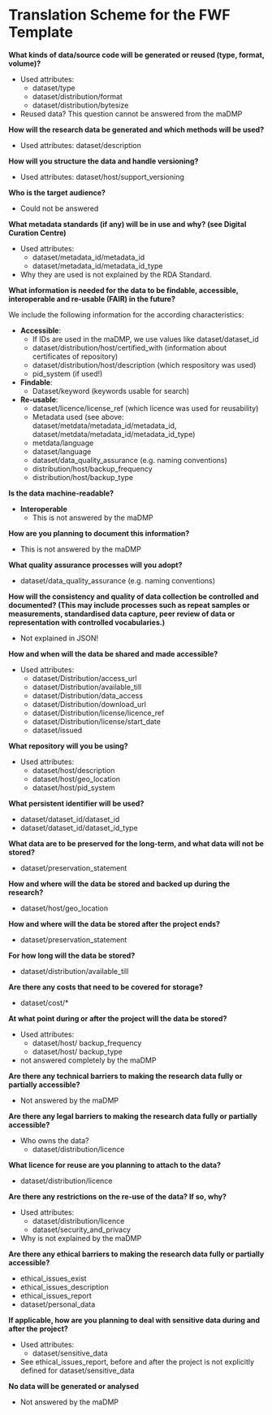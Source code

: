 # Translation Scheme for the FWF Template

**What kinds of data/source code will be generated or reused (type, format, volume)?**
* Used attributes:	
    * dataset/type
    * dataset/distribution/format
    * dataset/distribution/bytesize
*	Reused data? This question cannot be answered from the maDMP

**How will the research data be generated and which methods will be used?**
*	Used attributes: dataset/description

**How will you structure the data and handle versioning?**
*	Used attributes: dataset/host/support_versioning

**Who is the target audience?**
*	Could not be answered

**What metadata standards (if any) will be in use and why? (see Digital Curation Centre)**
*	Used attributes:
    * dataset/metadata_id/metadata_id
    * dataset/metadata_id/metadata_id_type
*	Why they are used is not explained by the RDA Standard.

**What information is needed for the data to be findable, accessible, interoperable and re-usable (FAIR) in the future?**

We include the following information for the according characteristics:
*	**Accessible**:
    *	If IDs are used in the maDMP, we use values like dataset/dataset_id
    *	dataset/distribution/host/certified_with  (information about certificates of repository)
    *	dataset/distribution/host/description (which respository was used)
    *	pid_system (if used!)
*	**Findable**:
    *	Dataset/keyword  (keywords usable for search)
*	**Re-usable**:
    *	dataset/licence/license_ref (which licence was used for reusability)
    *	Metadata used (see above: dataset/metdata/metadata_id/metadata_id, dataset/metdata/metadata_id/metadata_id_type)
    *	metdata/language
    * dataset/language
    *	dataset/data_quality_assurance (e.g. naming conventions)
    *	distribution/host/backup_frequency
    * distribution/host/backup_type

**Is the data machine-readable?**
* **Interoperable**
    * This is not answered by the maDMP

**How are you planning to document this information?**
*	This is not answered by the maDMP

**What quality assurance processes will you adopt?**
*	dataset/data_quality_assurance (e.g. naming conventions)

**How will the consistency and quality of data collection be controlled and documented? (This may include processes such as repeat samples or measurements, standardised data capture, peer review of data or representation with controlled vocabularies.)**
*	Not explained in JSON!

**How and when will the data be shared and made accessible?**
* Used attributes:
   *	dataset/Distribution/access_url
   *	dataset/Distribution/available_till
   *	dataset/Distribution/data_access
   *	dataset/Distribution/download_url
   *	dataset/Distribution/license/licence_ref
   *	dataset/Distribution/license/start_date
   *	dataset/issued


**What repository will you be using?**
* Used attributes:
   *	dataset/host/description
   *	dataset/host/geo_location
   *	dataset/host/pid_system

**What persistent identifier will be used?**
*	dataset/dataset_id/dataset_id
*	dataset/dataset_id/dataset_id_type

**What data are to be preserved for the long-term, and what data will not be stored?** 
*	dataset/preservation_statement

**How and where will the data be stored and backed up during the research?**
*	dataset/host/geo_location

**How and where will the data be stored after the project ends?**
*	dataset/preservation_statement

**For how long will the data be stored?**
*	dataset/distribution/available_till

**Are there any costs that need to be covered for storage?**
*	dataset/cost/*

**At what point during or after the project will the data be stored?**
* Used attributes:
   *	dataset/host/ backup_frequency
   *	dataset/host/ backup_type
*	not answered completely by the maDMP

**Are there any technical barriers to making the research data fully or partially accessible?**
*	Not answered by the maDMP

**Are there any legal barriers to making the research data fully or partially accessible?**
* Who owns the data? 
   *	dataset/distribution/licence

**What licence for reuse are you planning to attach to the data?**
*	dataset/distribution/licence

**Are there any restrictions on the re-use of the data? If so, why?**
* Used attributes:
   *	dataset/distribution/licence
   *	dataset/security_and_privacy
*	Why is not explained by the maDMP

**Are there any ethical barriers to making the research data fully or partially accessible?**
*	ethical_issues_exist
*  ethical_issues_description
*  ethical_issues_report
*  dataset/personal_data

**If applicable, how are you planning to deal with sensitive data during and after the project?**
* Used attributes:
   * dataset/sensitive_data
*	See ethical_issues_report, before and after the project is not explicitly defined for dataset/sensitive_data

**No data will be generated or analysed**
*	Not answered by the maDMP


